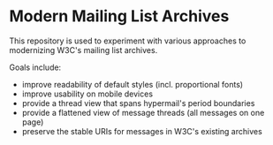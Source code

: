 # Modern Mailing List Archives

This repository is used to experiment with various approaches to
modernizing W3C's mailing list archives.

Goals include:

  - improve readability of default styles (incl. proportional fonts)
  - improve usability on mobile devices
  - provide a thread view that spans hypermail's period boundaries
  - provide a flattened view of message threads (all messages on one page)
  - preserve the stable URIs for messages in W3C's existing archives


